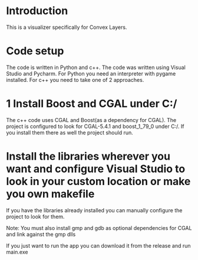 # Introduction
This is a visualizer specifically for Convex Layers.

# Code setup

The code is written in Python and c++.
The code was written using Visual Studio and Pycharm.
For Python you need an interpreter with pygame installed.
For c++ you need to take one of 2 approaches.
# 1 Install Boost and CGAL under C:/
The c++ code uses CGAL and Boost(as a dependency for CGAL).
The project is configured to look for CGAL-5.4.1 and boost_1_79_0 under C:/.
If you install them there as well the project should run.
# Install the libraries wherever you want and configure Visual Studio to look in your custom location or make you own makefile
If you have the libraries already installed you can manually configure the project to look for them. 

Note: You must also install gmp and gdb as optional dependencies for CGAL and link against the gmp dlls

If you just want to run the app you can download it from the release and run main.exe
